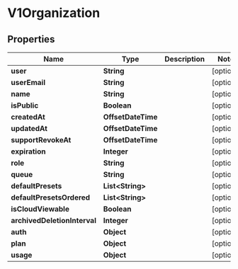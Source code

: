 

# V1Organization


## Properties

| Name | Type | Description | Notes |
|------------ | ------------- | ------------- | -------------|
|**user** | **String** |  |  [optional] |
|**userEmail** | **String** |  |  [optional] |
|**name** | **String** |  |  [optional] |
|**isPublic** | **Boolean** |  |  [optional] |
|**createdAt** | **OffsetDateTime** |  |  [optional] |
|**updatedAt** | **OffsetDateTime** |  |  [optional] |
|**supportRevokeAt** | **OffsetDateTime** |  |  [optional] |
|**expiration** | **Integer** |  |  [optional] |
|**role** | **String** |  |  [optional] |
|**queue** | **String** |  |  [optional] |
|**defaultPresets** | **List&lt;String&gt;** |  |  [optional] |
|**defaultPresetsOrdered** | **List&lt;String&gt;** |  |  [optional] |
|**isCloudViewable** | **Boolean** |  |  [optional] |
|**archivedDeletionInterval** | **Integer** |  |  [optional] |
|**auth** | **Object** |  |  [optional] |
|**plan** | **Object** |  |  [optional] |
|**usage** | **Object** |  |  [optional] |



